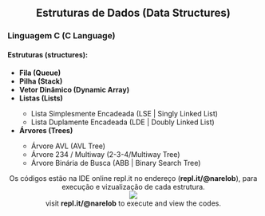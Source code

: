 <h2 align="center">Estruturas de Dados (Data Structures)</h2>

<h3>Linguagem C  (C Language)</h3>
<h4>Estruturas (structures):</h4>

<ul>
<li><b>Fila (Queue)</b></li>
<li><b>Pilha (Stack)</b></li>
<li><b>Vetor Dinâmico (Dynamic Array)</b></li>
<li><b>Listas (Lists)</b></li>
	<ul>
	<li>Lista Simplesmente Encadeada (LSE | Singly Linked List)</li>
	<li>Lista Duplamente Encadeada (LDE | Doubly Linked List) </li>
	</ul>
<li><b>Árvores (Trees)</b></li>
	<ul>
	<li>Árvore AVL (AVL Tree)</li>
	<li>Árvore 234 / Multiway (2-3-4/Multiway Tree)</li>
	<li>Árvore Binária de Busca (ABB | Binary Search Tree)</li>
	</ul>
</ul>

<p align="center">
Os códigos estão na IDE online repl.it no endereço (<b>repl.it/@narelob</b>), para execução e vizualização de cada estrutura.<br>
<img src="https://github.com/narelo/EstruturasDeDados/blob/main/replit.gif?raw=true">
<br>visit <b>repl.it/@narelob</b> to execute and view the codes.
</p>

